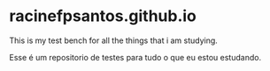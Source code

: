 # racinefpsantos.github.io
This is my test bench for all the things that i am studying.

Esse é um repositorio de testes para tudo o que eu estou estudando.
